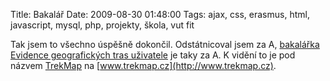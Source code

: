 Title: Bakalář
Date: 2009-08-30 01:48:00
Tags: ajax, css, erasmus, html, javascript, mysql, php, projekty, škola, vut fit

Tak jsem to všechno úspěšně dokončil. Odstátnicoval jsem za A, [bakalářka](|filename|2008-10-13_bakalarka.md) [Evidence geografických tras uživatele](https://www.vutbr.cz/studium/zaverecne-prace?zp_id=26168&aid_redir=1) je taky za A. K vidění to je pod názvem [TrekMap](|filename|2009-07-19_trekmap.md) na [www.trekmap.cz](http://www.trekmap.cz).
